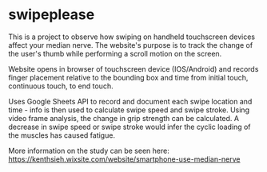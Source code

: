 # swipeplease

This is a project to observe how swiping on handheld touchscreen devices affect your median nerve.
The website's purpose is to track the change of the user's thumb while performing a scroll motion on the screen.

Website opens in browser of touchscreen device (IOS/Android) and records finger placement relative to the bounding box and time from initial touch, continuous touch, to end touch.

Uses Google Sheets API to record and document each swipe location and time - info is then used to calculate swipe speed and swipe stroke.
Using video frame analysis, the change in grip strength can be calculated.
A decrease in swipe speed or swipe stroke would infer the cyclic loading of the muscles has caused fatigue.

More information on the study can be seen here:
https://kenthsieh.wixsite.com/website/smartphone-use-median-nerve
